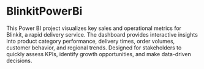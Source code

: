 # BlinkitPowerBi
This Power BI project visualizes key sales and operational metrics for Blinkit, a rapid delivery service. The dashboard provides interactive insights into product category performance, delivery times, order volumes, customer behavior, and regional trends. Designed for stakeholders to quickly assess KPIs, identify growth opportunities, and make data-driven decisions.
